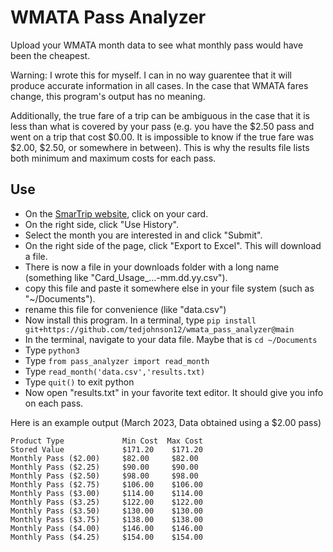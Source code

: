 # WMATA Pass Analyzer
Upload your WMATA month data to see what monthly pass would have been the cheapest.

Warning: I wrote this for myself. I can in no way guarentee that it will produce accurate information in all cases. In the case that WMATA fares change, this program's output has no meaning.

Additionally, the true fare of a trip can be ambiguous in the case that it is less than what is covered by your pass (e.g. you have the $2.50 pass and went on a trip that cost $0.00. It is impossible to know if the true fare was $2.00, $2.50, or somewhere in between). This is why the results file lists both minimum and maximum costs for each pass.

## Use

* On the [SmarTrip website](https://smartrip.wmata.com/Account/Summary), click on your card.
* On the right side, click "Use History".
* Select the month you are interested in and click "Submit".
* On the right side of the page, click "Export to Excel". This will download a file.
* There is now a file in your downloads folder with a long name (something like "Card_Usage_...-mm.dd.yy.csv").
* copy this file and paste it somewhere else in your file system (such as "~/Documents").
* rename this file for convenience (like "data.csv")
* Now install this program. In a terminal, type `pip install git+https://github.com/tedjohnson12/wmata_pass_analyzer@main`
* In the terminal, navigate to your data file. Maybe that is `cd ~/Documents`
* Type `python3`
* Type `from pass_analyzer import read_month`
* Type `read_month('data.csv','results.txt)`
* Type `quit()` to exit python
* Now open "results.txt" in your favorite text editor. It should give you info on each pass.

Here is an example output (March 2023, Data obtained using a $2.00 pass)
```
Product Type             Min Cost  Max Cost  
Stored Value             $171.20    $171.20    
Monthly Pass ($2.00)     $82.00     $82.00     
Monthly Pass ($2.25)     $90.00     $90.00     
Monthly Pass ($2.50)     $98.00     $98.00     
Monthly Pass ($2.75)     $106.00    $106.00    
Monthly Pass ($3.00)     $114.00    $114.00    
Monthly Pass ($3.25)     $122.00    $122.00    
Monthly Pass ($3.50)     $130.00    $130.00    
Monthly Pass ($3.75)     $138.00    $138.00    
Monthly Pass ($4.00)     $146.00    $146.00    
Monthly Pass ($4.25)     $154.00    $154.00    

```